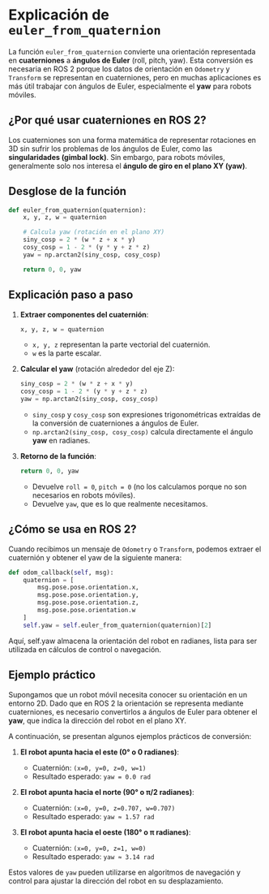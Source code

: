 # Explicación de `euler_from_quaternion`

La función `euler_from_quaternion` convierte una orientación representada en **cuaterniones** a **ángulos de Euler** (roll, pitch, yaw). Esta conversión es necesaria en ROS 2 porque los datos de orientación en `Odometry` y `Transform` se representan en cuaterniones, pero en muchas aplicaciones es más útil trabajar con ángulos de Euler, especialmente el **yaw** para robots móviles.

## ¿Por qué usar cuaterniones en ROS 2?

Los cuaterniones son una forma matemática de representar rotaciones en 3D sin sufrir los problemas de los ángulos de Euler, como las **singularidades (gimbal lock)**. Sin embargo, para robots móviles, generalmente solo nos interesa el **ángulo de giro en el plano XY (yaw)**.

## Desglose de la función

```python
def euler_from_quaternion(quaternion):
    x, y, z, w = quaternion

    # Calcula yaw (rotación en el plano XY)
    siny_cosp = 2 * (w * z + x * y)
    cosy_cosp = 1 - 2 * (y * y + z * z)
    yaw = np.arctan2(siny_cosp, cosy_cosp)

    return 0, 0, yaw
```

## Explicación paso a paso

1. **Extraer componentes del cuaternión**:

    ```python
    x, y, z, w = quaternion
    ```
    - `x, y, z` representan la parte vectorial del cuaternión.
    - `w` es la parte escalar.

2. **Calcular el yaw** (rotación alrededor del eje Z):

    ```python
    siny_cosp = 2 * (w * z + x * y)
    cosy_cosp = 1 - 2 * (y * y + z * z)
    yaw = np.arctan2(siny_cosp, cosy_cosp)
    ```
    - `siny_cosp` y `cosy_cosp` son expresiones trigonométricas extraídas de la conversión de cuaterniones a ángulos de Euler.
    - `np.arctan2(siny_cosp, cosy_cosp)` calcula directamente el ángulo **yaw** en radianes.

3. **Retorno de la función**:

    ```python
    return 0, 0, yaw
    ```
    - Devuelve `roll = 0`, `pitch = 0` (no los calculamos porque no son necesarios en robots móviles).
    - Devuelve `yaw`, que es lo que realmente necesitamos.


## ¿Cómo se usa en ROS 2?

Cuando recibimos un mensaje de `Odometry` o `Transform`, podemos extraer el cuaternión y obtener el yaw de la siguiente manera:

```python
def odom_callback(self, msg):
    quaternion = [
        msg.pose.pose.orientation.x,
        msg.pose.pose.orientation.y,
        msg.pose.pose.orientation.z,
        msg.pose.pose.orientation.w
    ]
    self.yaw = self.euler_from_quaternion(quaternion)[2]
```
Aquí, self.yaw almacena la orientación del robot en radianes, lista para ser utilizada en cálculos de control o navegación.

## Ejemplo práctico

Supongamos que un robot móvil necesita conocer su orientación en un entorno 2D. Dado que en ROS 2 la orientación se representa mediante cuaterniones, es necesario convertirlos a ángulos de Euler para obtener el **yaw**, que indica la dirección del robot en el plano XY.

A continuación, se presentan algunos ejemplos prácticos de conversión:

1. **El robot apunta hacia el este (0° o 0 radianes)**:
    - Cuaternión: `(x=0, y=0, z=0, w=1)`
    - Resultado esperado: `yaw = 0.0 rad`

2. **El robot apunta hacia el norte (90° o π/2 radianes)**:
    - Cuaternión: `(x=0, y=0, z=0.707, w=0.707)`
    - Resultado esperado: `yaw ≈ 1.57 rad`

3. **El robot apunta hacia el oeste (180° o π radianes)**:
    - Cuaternión: `(x=0, y=0, z=1, w=0)`
    - Resultado esperado: `yaw ≈ 3.14 rad`

Estos valores de `yaw` pueden utilizarse en algoritmos de navegación y control para ajustar la dirección del robot en su desplazamiento. 

